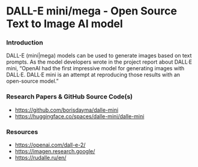 # DALL-E mini/mega - Open Source Text to Image AI model # 


### Introduction ###
DALL-E (mini|mega) models can be used to generate images based on text prompts. 
As the model developers wrote in the project report about DALL·E mini, “OpenAI had the first impressive model for generating images with DALL·E. DALL·E mini is an attempt at reproducing those results with an open-source model.”


### Research Papers & GitHub Source Code(s) ###
- https://github.com/borisdayma/dalle-mini
- https://huggingface.co/spaces/dalle-mini/dalle-mini


### Resources ###
- https://openai.com/dall-e-2/
- https://imagen.research.google/
- https://rudalle.ru/en/
